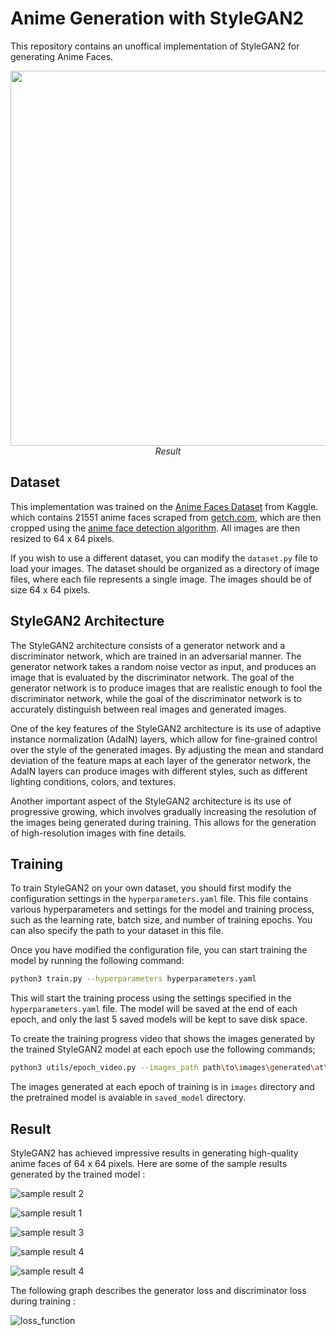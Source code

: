 # Anime Generation with StyleGAN2

This repository contains an unoffical implementation of StyleGAN2 for generating Anime Faces. 

<p align="center">
  <img src="images/epoch_video.gif" width=600><br/>
  <i>Result</i>
</p>

## Dataset

This implementation was trained on the [Anime Faces Dataset](https://www.kaggle.com/datasets/soumikrakshit/anime-faces) from Kaggle. which contains 21551 anime faces scraped from [getch.com](www.getchu.com), which are then cropped using the [anime face detection algorithm](https://github.com/nagadomi/lbpcascade_animeface). All images are then resized to 64 x 64 pixels. 

If you wish to use a different dataset, you can modify the `dataset.py` file to load your images. The dataset should be organized as a directory of image files, where each file represents a single image. The images should be of size 64 x 64 pixels.

## StyleGAN2 Architecture

The StyleGAN2 architecture consists of a generator network and a discriminator network, which are trained in an adversarial manner. The generator network takes a random noise vector as input, and produces an image that is evaluated by the discriminator network. The goal of the generator network is to produce images that are realistic enough to fool the discriminator network, while the goal of the discriminator network is to accurately distinguish between real images and generated images.

One of the key features of the StyleGAN2 architecture is its use of adaptive instance normalization (AdaIN) layers, which allow for fine-grained control over the style of the generated images. By adjusting the mean and standard deviation of the feature maps at each layer of the generator network, the AdaIN layers can produce images with different styles, such as different lighting conditions, colors, and textures.

Another important aspect of the StyleGAN2 architecture is its use of progressive growing, which involves gradually increasing the resolution of the images being generated during training. This allows for the generation of high-resolution images with fine details.

## Training

To train StyleGAN2 on your own dataset, you should first modify the configuration settings in the `hyperparameters.yaml` file. This file contains various hyperparameters and settings for the model and training process, such as the learning rate, batch size, and number of training epochs. You can also specify the path to your dataset in this file.

Once you have modified the configuration file, you can start training the model by running the following command:

```bash 
python3 train.py --hyperparameters hyperparameters.yaml
```

This will start the training process using the settings specified in the `hyperparameters.yaml` file. The model will be saved at the end of each epoch, and only the last 5 saved models will be kept to save disk space.

To create the training progress video that shows the images generated by the trained StyleGAN2 model at each epoch use the following commands; 

```bash 
python3 utils/epoch_video.py --images_path path\to\images\generated\at\each\epoch\ --save_path path\of\save\progress\video
```

The images generated at each epoch of training is in `images` directory and the pretrained model is avaiable in `saved_model` directory.

## Result

StyleGAN2 has achieved impressive results in generating high-quality anime faces of 64 x 64 pixels. Here are some of the sample results generated by the trained model : 

![sample result 2](images/images_29.png)

![sample result 1](images/images_30.png)

![sample result 3](images/images_26.png)

![sample result 4](images/images_25.png)

![sample result 4](images/images_28.png)

The following graph describes the generator loss and discriminator loss during training : 

![loss_function](images/loss.png)